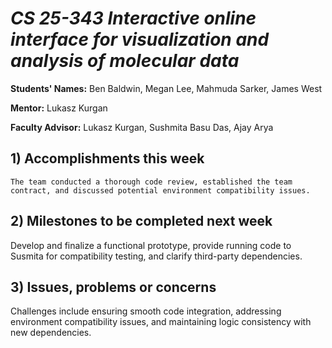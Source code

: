 # *CS 25-343 Interactive online interface for visualization and analysis of molecular data*

**Students' Names:** Ben Baldwin, Megan Lee, Mahmuda Sarker, James West

**Mentor:**
Lukasz Kurgan

**Faculty Advisor:**
Lukasz Kurgan, Sushmita Basu Das, Ajay Arya

## 1) Accomplishments this week ##
    The team conducted a thorough code review, established the team contract, and discussed potential environment compatibility issues.

## 2) Milestones to be completed next week ##
   Develop and finalize a functional prototype, provide running code to Susmita for compatibility testing, and clarify third-party dependencies.

## 3) Issues, problems or concerns ##
   Challenges include ensuring smooth code integration, addressing environment compatibility issues, and maintaining logic consistency with new dependencies.
